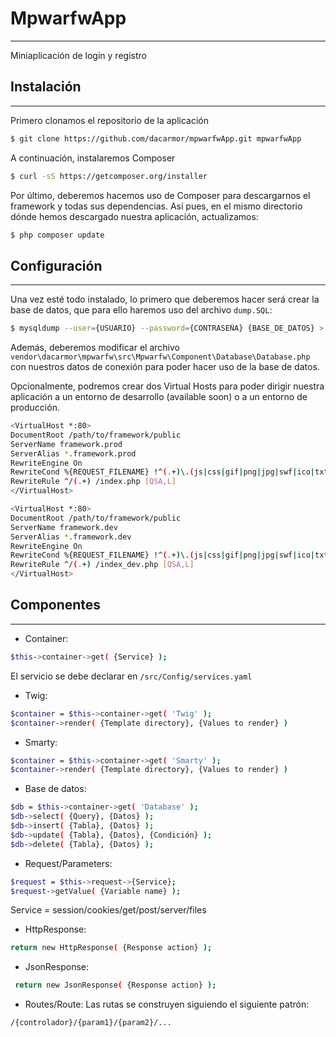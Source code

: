 # MpwarfwApp
------------------------
Miniaplicación de login y registro

## Instalación
------------------------
Primero clonamos el repositorio de la aplicación
```bash
$ git clone https://github.com/dacarmor/mpwarfwApp.git mpwarfwApp
```
A continuación, instalaremos Composer
```bash
$ curl -sS https://getcomposer.org/installer
```
Por último, deberemos hacemos uso de Composer para descargarnos el framework y todas sus dependencias. Así pues, en el mismo directorio dónde hemos descargado nuestra aplicación, actualizamos:
```bash
$ php composer update
```

## Configuración
------------------------
Una vez esté todo instalado, lo primero que deberemos hacer será crear la base de datos, que para ello haremos uso del archivo ```dump.SQL```:
```bash
$ mysqldump --user={USUARIO} --password={CONTRASEÑA} {BASE_DE_DATOS} > /path/to/dump.SQL
```
Además, deberemos modificar el archivo ```vendor\dacarmor\mpwarfw\src\Mpwarfw\Component\Database\Database.php``` con nuestros datos de conexión para poder hacer uso de la base de datos.

Opcionalmente, podremos crear dos Virtual Hosts para poder dirigir nuestra aplicación a un entorno de desarrollo (available soon) o a un entorno de producción.
```bash
<VirtualHost *:80>
DocumentRoot /path/to/framework/public
ServerName framework.prod
ServerAlias *.framework.prod
RewriteEngine On
RewriteCond %{REQUEST_FILENAME} !^(.+)\.(js|css|gif|png|jpg|swf|ico|txt|html)$
RewriteRule ^/(.+) /index.php [QSA,L]
</VirtualHost>
```
```bash
<VirtualHost *:80>
DocumentRoot /path/to/framework/public
ServerName framework.dev
ServerAlias *.framework.dev
RewriteEngine On
RewriteCond %{REQUEST_FILENAME} !^(.+)\.(js|css|gif|png|jpg|swf|ico|txt|html)$
RewriteRule ^/(.+) /index_dev.php [QSA,L]
</VirtualHost>
```

## Componentes
------------------------
* Container:
```bash
$this->container->get( {Service} );
```
El servicio se debe declarar en ```/src/Config/services.yaml```

* Twig:
```bash
$container = $this->container->get( 'Twig' );
$container->render( {Template directory}, {Values to render} )
```

* Smarty:
```bash
$container = $this->container->get( 'Smarty' );
$container->render( {Template directory}, {Values to render} )
```

* Base de datos:
```bash
$db = $this->container->get( 'Database' );
$db->select( {Query}, {Datos} );
$db->insert( {Tabla}, {Datos} );
$db->update( {Tabla}, {Datos}, {Condición} );
$db->delete( {Tabla}, {Datos} );
```

* Request/Parameters:
```bash
$request = $this->request->{Service};
$request->getValue( {Variable name} );
```
Service = session/cookies/get/post/server/files

* HttpResponse:
```bash
return new HttpResponse( {Response action} );
```

* JsonResponse:
```bash
 return new JsonResponse( {Response action} );
```

* Routes/Route:
Las rutas se construyen siguiendo el siguiente patrón:
```bash
/{controlador}/{param1}/{param2}/...
```
